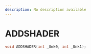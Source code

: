 ```yaml
---
description: No description available 
---
```


# ADDSHADER

```cpp
void ADDSHADER(int _Unk0, int _Unk1);
```